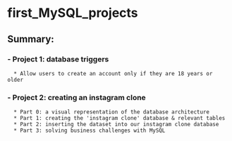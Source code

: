# first_MySQL_projects

## Summary:
###  - Project 1: database triggers
      * Allow users to create an account only if they are 18 years or older
      
###  - Project 2: creating an instagram clone
      * Part 0: a visual representation of the database architecture
      * Part 1: creating the 'instagram clone' database & relevant tables
      * Part 2: inserting the dataset into our instagram clone database
      * Part 3: solving business challenges with MySQL

